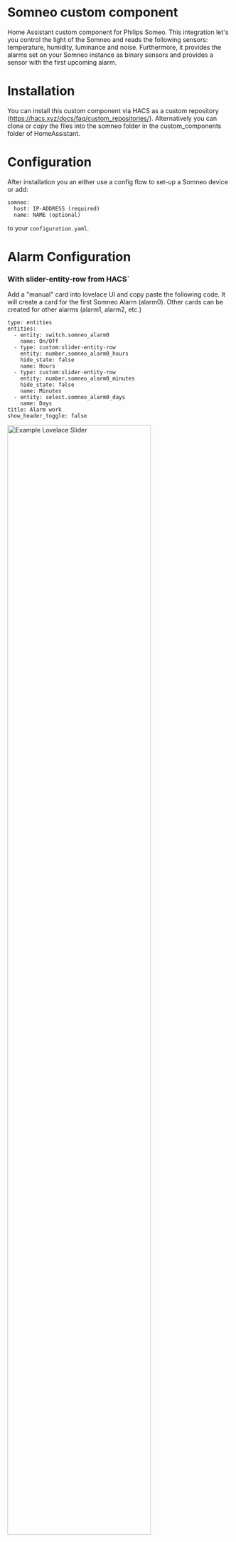 # Somneo custom component
Home Assistant custom component for Philips Someo. This integration let's you control the light of the Somneo and reads the following sensors: temperature, humidity, luminance and noise. Furthermore, it provides the alarms set on your Somneo instance as binary sensors and provides a sensor with the first upcoming alarm. 

# Installation
You can install this custom component via HACS as a custom repository (https://hacs.xyz/docs/faq/custom_repositories/). Alternatively you can clone or copy the files into the somneo folder in the custom_components folder of HomeAssistant.

# Configuration
After installation you an either use a config flow to set-up a Somneo device or add:
```
somneo:
  host: IP-ADDRESS (required)
  name: NAME (optional)
```
to your ```configuration.yaml```.

# Alarm Configuration
### With slider-entity-row from HACS`
Add a "manual" card into lovelace UI and copy paste the following code. It will create a card for the first Somneo Alarm (alarm0). 
Other cards can be created for other alarms (alarm1, alarm2, etc.)
```
type: entities
entities:
  - entity: switch.somneo_alarm0
    name: On/Off
  - type: custom:slider-entity-row
    entity: number.somneo_alarm0_hours
    hide_state: false
    name: Hours
  - type: custom:slider-entity-row
    entity: number.somneo_alarm0_minutes
    hide_state: false
    name: Minutes
  - entity: select.somneo_alarm0_days
    name: Days
title: Alarm work
show_header_toggle: false
```
<img src="https://github.com/theneweinstein/somneo/blob/master/lovelace1.jpg" alt="Example Lovelace Slider" width="80%"/>

### Without slider-entity-row from HACS

```
type: entities
entities:
  - entity: switch.somneo_alarm0
    name: On/Off
  - entity: number.somneo_alarm0_hours
    name: Hours
  - entity: number.somneo_alarm0_minutes
    name: Minutes
  - entity: select.somneo_alarm0_days
    name: Days
title: Alarm work
show_header_toggle: false
```
<img src="https://github.com/theneweinstein/somneo/blob/master/lovelace2.jpg" alt="Example Lovelace" width="80%"/>

# Services
This component includes two services to adjust the wake-up light and sound settings. To adjust the light settings of an alarm you can call the following function:
```
service: somneo.set_light_alarm
target:
  entity_id: switch.somneo_alarm0
data:
  curve: sunny day
  level: 20
  duration: 30
```
The curve is either `sunny day`, `island red` or `nordic white`. Level should be between 0 and 25 and duration betweeen 4 and 40 minutes.

To adjust the sound settings of an alarm you can call the following function:
```
service: somneo.set_sound_alarm
target:
  entity_id: switch.somneo_alarm0
data:
  source: sunny day
  channel: 20
  level: 30
```
The source is `wake-up` for the wake-up sounds, `radio` for the FM radio of `off` for no sound. If the wake-up sound is selected, channel is one of the following sounds: `forest birds`, `summer birds`, `morning alps`, `yoga harmony`, `nepal bowls`, `summer lake` or `ocean waves`. If the radio is selected, channel has a value 1 till 5 (formatted as a string). The level should be between 1 and 25.

Furthermore, alarms can be added to or removed from the list in the Somneo app with:
```
service: somneo.add_alarm
target:
  entity_id: switch.somneo_alarm0
```
```
service: somneo.remove_alarm
target:
  entity_id: switch.somneo_alarm0
```
